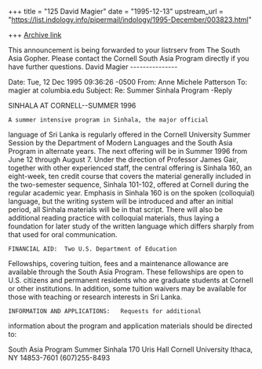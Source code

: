 +++
title = "125 David Magier"
date = "1995-12-13"
upstream_url = "https://list.indology.info/pipermail/indology/1995-December/003823.html"

+++
[Archive link](https://list.indology.info/pipermail/indology/1995-December/003823.html)

This announcement is being forwarded to your listrserv from The South
Asia Gopher. Please contact the Cornell South Asia Program directly if
you have further questions.   David Magier
                ---------------

Date: Tue, 12 Dec 1995 09:36:26 -0500
From: Anne Michele Patterson <amp18 at admin.is.cornell.edu>
To: magier at columbia.edu
Subject:  Re: Summer Sinhala Program -Reply

SINHALA AT CORNELL--SUMMER 1996

	A summer intensive program in Sinhala, the major official
language of Sri Lanka is regularly offered in the Cornell University
Summer Session by the Department of Modern Languages and the South
Asia Program in alternate years.  The next offering will be in Summer
1996 from June 12 through August 7. Under the direction of Professor
James Gair, together with other experienced staff, the central offering is
Sinhala 160, an eight-week, ten credit course that covers the material
generally included in the two-semester sequence, Sinhala 101-102,
offered at Cornell during the regular academic year.
	Emphasis in Sinhala 160 is on the spoken (colloquial) language,
but the writing system will be introduced and after an initial period, all
Sinhala materials will be in that script.  There will also be additional
reading practice with colloquial materials, thus laying a foundation for
later study of the written language which differs sharply from that used
for oral communication.

	FINANCIAL AID:	Two U.S. Department of Education
Fellowships, covering tuition, fees and a maintenance allowance are
available through the South Asia Program.  These fellowships are open
to U.S. citizens and permanent residents who are graduate students at
Cornell or other institutions.  In addition, some tuition waivers may be
available for those with teaching or research interests in Sri Lanka.

	INFORMATION AND APPLICATIONS:	Requests for additional
information about the program and application materials should be
directed to:

South Asia Program
Summer Sinhala
170 Uris Hall
Cornell University
Ithaca, NY 14853-7601
(607)255-8493








